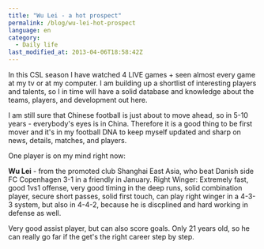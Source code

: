 ```yaml
---
title: "Wu Lei - a hot prospect"
permalink: /blog/wu-lei-hot-prospect
language: en
category:
  - Daily life
last_modified_at: 2013-04-06T18:58:42Z
---
```


In this CSL season I have watched 4 LIVE games + seen almost every game at my tv or at my computer. I am building up a shortlist of interesting players and talents, so I in time will have a solid database and knowledge about the teams, players, and development out here.

I am still sure that Chinese football is just about to move ahead, so in 5-10 years - everybody's eyes is in China. Therefore it is a good thing to be first mover and it's in my football DNA to keep myself updated and sharp on news, details, matches, and players.

One player is on my mind right now:  
  
**Wu Lei** - from the promoted club Shanghai East Asia, who beat Danish side FC Copenhagen 3-1 in a friendly in January. Right Winger: Extremely fast, good 1vs1 offense, very good timing in the deep runs, solid combination player, secure short passes, solid first touch, can play right winger in a 4-3-3 system, but also in 4-4-2, because he is discplined and hard working in defense as well.

Very good assist player, but can also score goals. Only 21 years old, so he can really go far if the get's the right career step by step.
